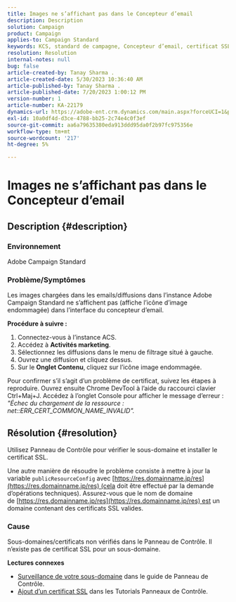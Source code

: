 ```yaml
---
title: Images ne s’affichant pas dans le Concepteur d’email
description: Description
solution: Campaign
product: Campaign
applies-to: Campaign Standard
keywords: KCS, standard de campagne, Concepteur d’email, certificat SSL, erreur
resolution: Resolution
internal-notes: null
bug: false
article-created-by: Tanay Sharma .
article-created-date: 5/30/2023 10:36:40 AM
article-published-by: Tanay Sharma .
article-published-date: 7/20/2023 1:00:12 PM
version-number: 1
article-number: KA-22179
dynamics-url: https://adobe-ent.crm.dynamics.com/main.aspx?forceUCI=1&pagetype=entityrecord&etn=knowledgearticle&id=7b7b8cd8-d5fe-ed11-8f6e-6045bd006793
exl-id: 10a0df4d-d3ce-4788-bb25-2c74e4c0f3ef
source-git-commit: aa6a79635380eda913ddd95da0f2b97fc975356e
workflow-type: tm+mt
source-wordcount: '217'
ht-degree: 5%

---
```


# Images ne s’affichant pas dans le Concepteur d’email

## Description {#description}


### Environnement

Adobe Campaign Standard

### Problème/Symptômes

Les images chargées dans les emails/diffusions dans l’instance Adobe Campaign Standard ne s’affichent pas (affiche l’icône d’image endommagée) dans l’interface du concepteur d’email.

<b>Procédure à suivre :</b>

1. Connectez-vous à l’instance ACS.
2. Accédez à <b>Activités marketing</b>.
3. Sélectionnez les diffusions dans le menu de filtrage situé à gauche.
4. Ouvrez une diffusion et cliquez dessus.
5. Sur le <b>Onglet Contenu</b>,<b> </b>cliquez sur l’icône image endommagée.


Pour confirmer s’il s’agit d’un problème de certificat, suivez les étapes à reproduire. Ouvrez ensuite Chrome DevTool à l’aide du raccourci clavier Ctrl+Maj+J. Accédez à l’onglet Console pour afficher le message d’erreur : *&quot;Échec du chargement de la ressource : net::ERR_CERT_COMMON_NAME_INVALID&quot;.*


## Résolution {#resolution}


Utilisez Panneau de Contrôle pour vérifier le sous-domaine et installer le certificat SSL.

Une autre manière de résoudre le problème consiste à mettre à jour la variable `publicResourceConfig` avec [https://res.domainname.jp/res](https://res.domainname.jp/res) (cela doit être effectué par la demande d’opérations techniques). Assurez-vous que le nom de domaine de [https://res.domainname.jp/res](https://res.domainname.jp/res) est un domaine contenant des certificats SSL valides.

### <b>Cause</b>

Sous-domaines/certificats non vérifiés dans le Panneau de Contrôle. Il n’existe pas de certificat SSL pour un sous-domaine.

<b>Lectures connexes</b>

- [Surveillance de votre sous-domaine](https://experienceleague.adobe.com/docs/control-panel/using/subdomains-and-certificates/monitoring-subdomains.html?lang=en) dans le guide de Panneau de Contrôle.
- [Ajout d’un certificat SSL](https://experienceleague.adobe.com/docs/control-panel-learn/tutorials/subdomains-and-certificates/add-ssl-certificates.html?lang=en) dans les Tutorials Panneaux de Contrôle.
